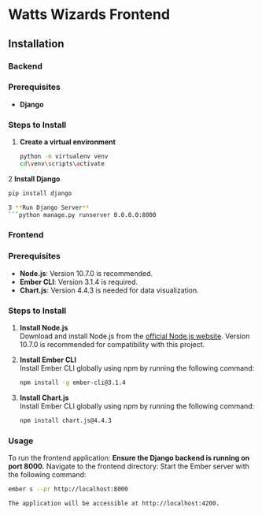 # Watts Wizards Frontend

## Installation

### Backend
### Prerequisites
- **Django**
### Steps to Install
1. **Create a virtual environment**
   ```bash
   python -m virtualenv venv
   cd\venv\scripts\activate
2 **Install Django**
   ```bash
   pip install django

3 **Run Django Server**
   ```python manage.py runserver 0.0.0.0:8000
```
### Frontend
### Prerequisites

- **Node.js**: Version 10.7.0 is recommended.
- **Ember CLI**: Version 3.1.4 is required.
- **Chart.js**: Version 4.4.3 is needed for data visualization.

### Steps to Install
1. **Install Node.js**  
   Download and install Node.js from the [official Node.js website](https://nodejs.org/). Version 10.7.0 is recommended for compatibility with this project.

2. **Install Ember CLI**  
   Install Ember CLI globally using npm by running the following command:
   ```bash
   npm install -g ember-cli@3.1.4

3. **Install Chart.js**  
   Install Ember CLI globally using npm by running the following command:
   ```bash
   npm install chart.js@4.4.3

### Usage
To run the frontend application:
**Ensure the Django backend is running on port 8000.**
Navigate to the frontend directory:
Start the Ember server with the following command:
```bash
ember s --pr http://localhost:8000

The application will be accessible at http://localhost:4200.
